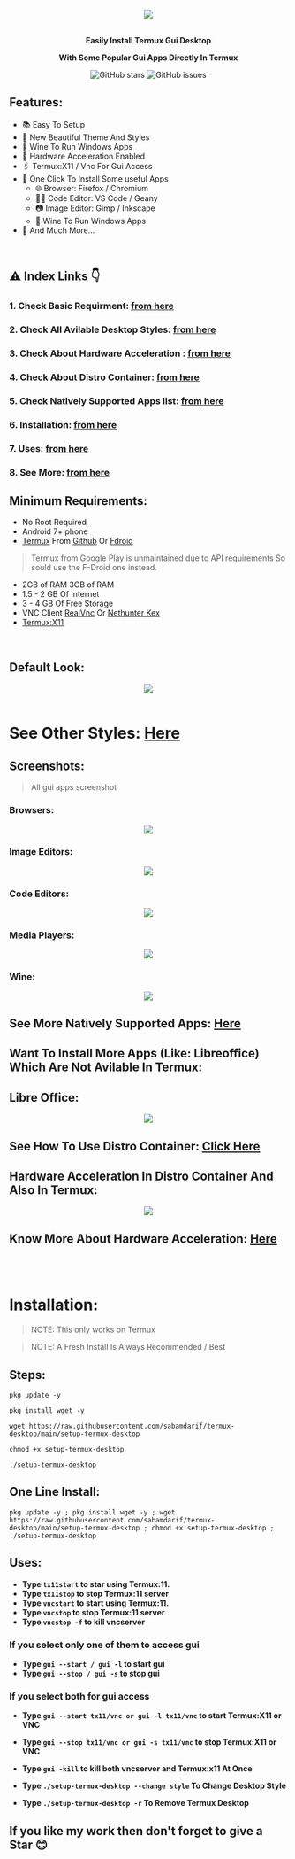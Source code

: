 
<br>
<center><img src="images/xfce/look_1/desktop.png"></center>
<br>
<p align="center"><b>Easily Install Termux Gui Desktop </b></p>
<p align="center"><b>With Some Popular Gui Apps Directly In Termux</b></p>

<div align="center">

![GitHub stars](https://img.shields.io/github/stars/sabamdarif/termux-desktop)
![GitHub issues](https://img.shields.io/github/issues/sabamdarif/termux-desktop)

</div>

## Features:

- :books: Easy To Setup
- :art: New Beautiful Theme And Styles
- :wine_glass: Wine To Run Windows Apps
- :mechanical_arm: Hardware Acceleration Enabled
- :paperclips: Termux:X11 / Vnc For Gui Access
-  :jigsaw: One Click To Install Some useful Apps
   - :globe_with_meridians: Browser: Firefox / Chromium
   - :man_technologist: Code Editor: VS Code / Geany
   - :camera: Image Editor: Gimp / Inkscape
   - :wine_glass: Wine To Run Windows Apps
- :link: And Much More...
<br>


## :warning: Index Links :point_down:

### 1. Check Basic Requirment: [from here](#requirements)
### 2. Check All Avilable Desktop Styles: [from here](xfce_styles.md)
### 3. Check About Hardware Acceleration : [from here](hw-acceleration.md)
### 4. Check About Distro Container: [from here](proot-caontainer.md)
### 5. Check Natively Supported Apps list: [from here](applist.md)
### 6. Installation: [from here](#installation)
### 7. Uses: [from here](#uses)
### 8. See More: [from here](see-more.md)

<a name="requirements"></a>

## Minimum Requirements:
- No Root Required
- Android 7+ phone
- [Termux](https://termux.dev/en/) From [Github](https://github.com/termux/termux-app/releases) Or [Fdroid](https://f-droid.org/en/packages/com.termux/)
> Termux from Google Play is unmaintained due to API requirements So sould use the F-Droid one instead.
- 2GB of RAM 3GB of RAM
- 1.5 - 2 GB Of Internet
- 3 - 4 GB Of Free Storage
- VNC Client [RealVnc](https://play.google.com/store/apps/details?id=com.realvnc.viewer.android) Or [Nethunter Kex](https://store.nethunter.com/en/packages/com.offsec.nethunter.kex/)
- [Termux:X11](https://github.com/termux/termux-x11/releases)

<br>

## Default Look:

<center><img src="images/xfce/look_1/look.png"></center>
<br>

# See Other Styles: [Here](xfce_styles.md)

## Screenshots:
> All gui apps screenshot

### Browsers:

<center><img src="images/apps/firefox-chromium.png"></center>

### Image Editors:

<center><img src="images/apps/inkscape-gimp.png"></center>

### Code Editors:

<center><img src="images/apps/geany-vscode.png"></center>

### Media Players:

<center><img src="images/apps/parole-vlc.png"></center>

### Wine:

<center><img src="images/apps/wine.png"></center>

## See More Natively Supported Apps: [Here](applist.md)

## Want To Install More Apps (Like: Libreoffice) Which Are Not Avilable In Termux:

## Libre Office:

<center><img src="images/apps/container-libreoffice-2.png"></center>

## See How To Use Distro Container: [Click Here](proot-caontainer.md)

## Hardware Acceleration In Distro Container And Also In Termux:

<center><img src="images/pdrun-glmark2.png"></center>


## Know More About Hardware Acceleration: [Here](hw-acceleration.md)

<br>
<br>

<a name="installation"></a>

# Installation:

>NOTE: This only works on Termux

>NOTE: A Fresh Install Is Always Recommended / Best 

## Steps:

```
pkg update -y
```
```
pkg install wget -y
```
```
wget https://raw.githubusercontent.com/sabamdarif/termux-desktop/main/setup-termux-desktop
```
```
chmod +x setup-termux-desktop
```
```
./setup-termux-desktop
```
## One Line Install:

```
pkg update -y ; pkg install wget -y ; wget https://raw.githubusercontent.com/sabamdarif/termux-desktop/main/setup-termux-desktop ; chmod +x setup-termux-desktop ; ./setup-termux-desktop
```

<a name="uses"></a>

## Uses:

- **Type `tx11start` to star using Termux:11.**
- **Type `tx11stop` to stop Termux:11 server**
- **Type `vncstart` to start using Termux:11.**
- **Type `vncstop` to stop Termux:11 server**
- **Type `vncstop -f` to kill vncserver**

### If you select only one of them to access gui
- **Type `gui --start / gui -l` to start gui**
- **Type `gui --stop / gui -s` to stop gui**

### If you select both for gui access
- **Type `gui --start tx11/vnc or gui -l tx11/vnc` to start Termux:X11 or VNC**
- **Type `gui --stop tx11/vnc or gui -s tx11/vnc` to stop Termux:X11 or VNC**

- **Type `gui -kill` to kill both vncserver and Termux:x11 At Once**
- **Type `./setup-termux-desktop --change style` To Change Desktop Style**
- **Type `./setup-termux-desktop -r` To Remove Termux Desktop**

## If you like my work then don't forget to give a Star :blush:

